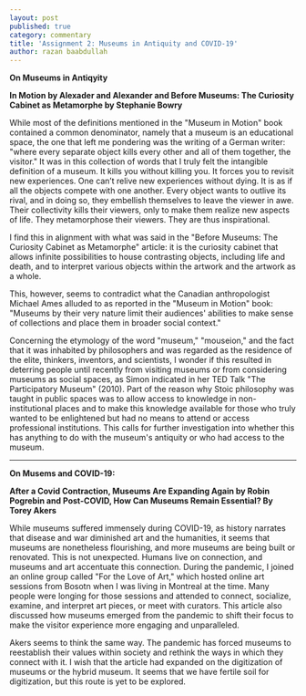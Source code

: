```yaml
---
layout: post
published: true
category: commentary
title: 'Assignment 2: Museums in Antiquity and COVID-19'
author: razan baabdullah
---
```

**On Museums in Antiqyity**

**In Motion by Alexader and Alexander and Before Museums: The Curiosity Cabinet as Metamorphe by Stephanie Bowry**

While most of the definitions mentioned in the "Museum in Motion" book contained a common denominator, namely that a museum is an educational space, the one that left me pondering was the writing of a German writer: "where every separate object kills every other and all of them together, the visitor."
It was in this collection of words that I truly felt the intangible definition of a museum. It kills you without killing you. It forces you to revisit new experiences. One can’t relive new experiences without dying. It is as if all the objects compete with one another. Every object wants to outlive its rival, and in doing so, they embellish themselves to leave the viewer in awe. Their collectivity kills their viewers, only to make them realize new aspects of life. They metamorphose their viewers. They are thus inspirational.
 
I find this in alignment with what was said in the "Before Museums: The Curiosity Cabinet as Metamorphe" article: it is the curiosity cabinet that allows infinite possibilities to house contrasting objects, including life and death, and to interpret various objects within the artwork and the artwork as a whole.
 
This, however, seems to contradict what the Canadian anthropologist Michael Ames alluded to as reported in the "Museum in Motion" book: "Museums by their very nature limit their audiences' abilities to make sense of collections and place them in broader social context."
 
Concerning the etymology of the word "museum," "mouseion," and the fact that it was inhabited by philosophers and was regarded as the residence of the elite, thinkers, inventors, and scientists, I wonder if this resulted in deterring people until recently from visiting museums or from considering museums as social spaces, as Simon indicated in her TED Talk "The Participatory Museum" (2010). Part of the reason why Stoic philosophy was taught in public spaces was to allow access to knowledge in non-institutional places and to make this knowledge available for those who truly wanted to be enlightened but had no means to attend or access professional institutions. This calls for further investigation into whether this has anything to do with the museum's antiquity or who had access to the museum.

-------

**On Musems and COVID-19:**

**After a Covid Contraction, Museums Are Expanding Again by Robin Pogrebin and Post-COVID, How Can Museums Remain Essential? By Torey Akers**

While museums suffered immensely during COVID-19, as history narrates that disease and war diminished art and the humanities, it seems that museums are nonetheless flourishing, and more museums are being built or renovated. This is not unexpected. Humans live on connection, and museums and art accentuate this connection. During the pandemic, I joined an online group called "For the Love of Art," which hosted online art sessions from Bosotn when I was living in Montreal at the time. Many people were longing for those sessions and attended to connect, socialize, examine, and interpret art pieces, or meet with curators. This article also discussed how museums emerged from the pandemic to shift their focus to make the visitor experience more engaging and unparalleled.
 
Akers seems to think the same way. The pandemic has forced museums to reestablish their values within society and rethink the ways in which they connect with it. I wish that the article had expanded on the digitization of museums or the hybrid museum. It seems that we have fertile soil for digitization, but this route is yet to be explored.
